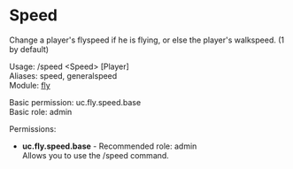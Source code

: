 Speed
====
Change a player's flyspeed if he is flying, or else the player's walkspeed. (1 by default)

Usage: /speed \<Speed\> \[Player\]<br>
Aliases: speed, generalspeed<br>
Module: [fly](../modules/fly.md)<br>

Basic permission: uc.fly.speed.base<br>
Basic role: admin<br>

Permissions: <br>
* **uc.fly.speed.base** - Recommended role: admin<br>Allows you to use the /speed command.
